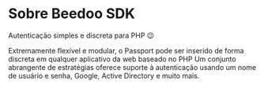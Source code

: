 <p align="center"><a href="https://beedoo.com.br/wp-content/uploads/2021/07/LOGO-BEEDOO-EDTECH-WHITE.png" width="400"></a></p>

<!-- <p align="center">
<a href="https://packagist.org/packages/beedooedtech/beedoo-sdk-php"><img src="https://img.shields.io/packagist/dt/beedooedtech/beedoo-sdk-php" alt="Total Downloads"></a>
<a href="https://packagist.org/packages/beedooedtech/beedoo-sdk-php"><img src="https://img.shields.io/packagist/v/beedooedtech/beedoo-sdk-php" alt="Latest Stable Version"></a>
</p> -->

# Sobre Beedoo SDK

Autenticação simples e discreta para PHP 😉

Extremamente flexível e modular, o Passport pode ser inserido de forma discreta em qualquer aplicativo da web baseado no PHP Um conjunto abrangente de estratégias oferece suporte à autenticação usando um nome de usuário e senha, Google, Active Directory e muito mais.
